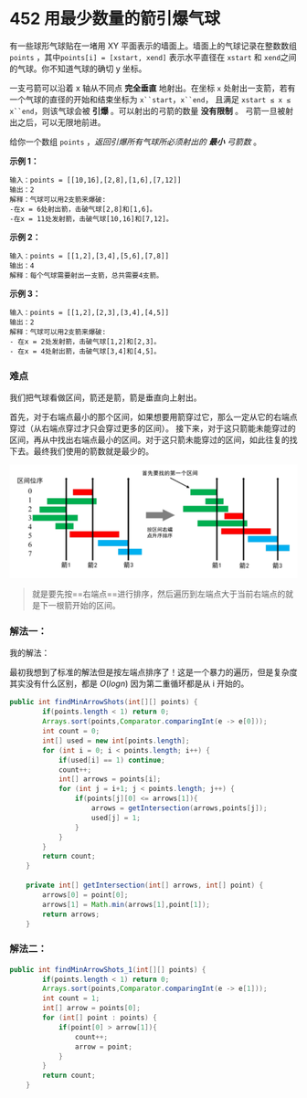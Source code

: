 # 452 用最少数量的箭引爆气球

有一些球形气球贴在一堵用 XY 平面表示的墙面上。墙面上的气球记录在整数数组 `points` ，其中`points[i] = [xstart, xend]` 表示水平直径在 `xstart` 和 `xend`之间的气球。你不知道气球的确切 y 坐标。

一支弓箭可以沿着 x 轴从不同点 **完全垂直** 地射出。在坐标 `x` 处射出一支箭，若有一个气球的直径的开始和结束坐标为 `x``start`，`x``end`， 且满足  `xstart ≤ x ≤ x``end`，则该气球会被 **引爆** 。可以射出的弓箭的数量 **没有限制** 。 弓箭一旦被射出之后，可以无限地前进。

给你一个数组 `points` ，*返回引爆所有气球所必须射出的 **最小** 弓箭数* 。

 

**示例 1：**

```
输入：points = [[10,16],[2,8],[1,6],[7,12]]
输出：2
解释：气球可以用2支箭来爆破:
-在x = 6处射出箭，击破气球[2,8]和[1,6]。
-在x = 11处发射箭，击破气球[10,16]和[7,12]。
```

**示例 2：**

```
输入：points = [[1,2],[3,4],[5,6],[7,8]]
输出：4
解释：每个气球需要射出一支箭，总共需要4支箭。
```

**示例 3：**

```
输入：points = [[1,2],[2,3],[3,4],[4,5]]
输出：2
解释：气球可以用2支箭来爆破:
- 在x = 2处发射箭，击破气球[1,2]和[2,3]。
- 在x = 4处射出箭，击破气球[3,4]和[4,5]。
```

 

### 难点

我们把气球看做区间，箭还是箭，箭是垂直向上射出。

首先，对于右端点最小的那个区间，如果想要用箭穿过它，那么一定从它的右端点穿过（从右端点穿过才只会穿过更多的区间）。
接下来，对于这只箭能未能穿过的区间，再从中找出右端点最小的区间。对于这只箭未能穿过的区间，如此往复的找下去。最终我们使用的箭数就是最少的。

![image-20240205002641740](https://raw.githubusercontent.com/Quinlan7/pic_cloud/main/img/202402050026867.png)

> 就是要先按==右端点==进行排序，然后遍历到左端点大于当前右端点的就是下一根箭开始的区间。

### 解法一：

我的解法：

最初我想到了标准的解法但是按左端点排序了！这是一个暴力的遍历，但是复杂度其实没有什么区别，都是 $O(logn)$ 因为第二重循环都是从 i 开始的。

```java
public int findMinArrowShots(int[][] points) {
        if(points.length < 1) return 0;
        Arrays.sort(points,Comparator.comparingInt(e -> e[0]));
        int count = 0;
        int[] used = new int[points.length];
        for (int i = 0; i < points.length; i++) {
            if(used[i] == 1) continue;
            count++;
            int[] arrows = points[i];
            for (int j = i+1; j < points.length; j++) {
                if(points[j][0] <= arrows[1]){
                    arrows = getIntersection(arrows,points[j]);
                    used[j] = 1;
                }
            }
        }
        return count;
    }

    private int[] getIntersection(int[] arrows, int[] point) {
        arrows[0] = point[0];
        arrows[1] = Math.min(arrows[1],point[1]);
        return arrows;
    }
```



### 解法二：

```java
public int findMinArrowShots_1(int[][] points) {
        if(points.length < 1) return 0;
        Arrays.sort(points,Comparator.comparingInt(e -> e[1]));
        int count = 1;
        int[] arrow = points[0];
        for (int[] point : points) {
            if(point[0] > arrow[1]){
                count++;
                arrow = point;
            }
        }
        return count;
    }
```

